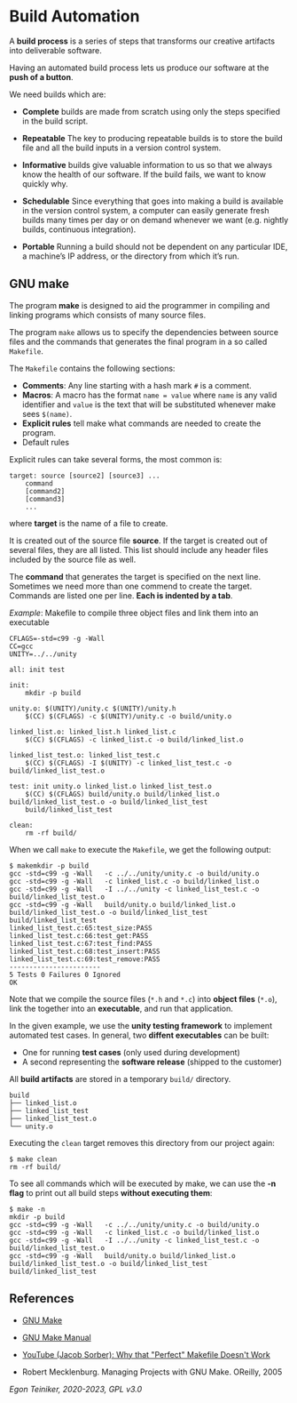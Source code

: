 # Build Automation

A **build process** is a series of steps that transforms our creative artifacts into deliverable software.

Having an automated build process lets us produce our software at the **push of a button**.

We need builds which are:
* **Complete** builds are made from scratch using only the steps specified in the build script.
    
* **Repeatable** The key to producing repeatable builds is to store the build file and all the build inputs 
    in a version control system.

* **Informative** builds give valuable information to us so that we always know the health of our software. 
    If the build fails, we want to know quickly why.
    
 * **Schedulable** Since everything that goes into making a build is available in the version control system, 
    a computer can easily generate fresh builds many times per day or on demand whenever we want 
    (e.g. nightly builds, continuous integration).
 
 * **Portable** Running a build should not be dependent on any particular IDE, a machine’s IP address, 
    or the directory from which it’s run.



## GNU make

The program **make** is designed to aid the programmer in compiling and linking programs which consists of many 
source files.

The program `make` allows us to specify the dependencies between source files 
and the commands that generates the final program in a so called `Makefile`.

The `Makefile` contains the following sections:
* **Comments**: Any line starting with a hash mark `#` is a comment.
* **Macros**: A macro has the format `name = value` where `name` is any valid identifier 
    and `value` is the text that will be substituted whenever make sees `$(name)`.
* **Explicit rules** tell make what commands are needed to create the program.
* Default rules

Explicit rules can take several forms, the most common is:
```
target: source [source2] [source3] ...
    command
    [command2]
    [command3]
    ...
```
where **target** is the name of a file to create.

It is created out of the source file **source**. If the target is created out of several files, they
are all listed.
This list should include any header files included by the source file as well.

The **command** that generates the target is specified on the next line.
Sometimes we need more than one commend to create the target.
Commands are listed one per line.
**Each is indented by a tab**.

_Example_: Makefile to compile three object files and link them into an executable
```
CFLAGS=-std=c99 -g -Wall  
CC=gcc
UNITY=../../unity

all: init test

init:
	mkdir -p build

unity.o: $(UNITY)/unity.c $(UNITY)/unity.h
	$(CC) $(CFLAGS) -c $(UNITY)/unity.c -o build/unity.o

linked_list.o: linked_list.h linked_list.c
	$(CC) $(CFLAGS) -c linked_list.c -o build/linked_list.o

linked_list_test.o: linked_list_test.c
	$(CC) $(CFLAGS) -I $(UNITY) -c linked_list_test.c -o build/linked_list_test.o

test: init unity.o linked_list.o linked_list_test.o
	$(CC) $(CFLAGS) build/unity.o build/linked_list.o build/linked_list_test.o -o build/linked_list_test
	build/linked_list_test

clean:
	rm -rf build/
```

When we call `make` to execute the `Makefile`, we get the following output:
```
$ makemkdir -p build
gcc -std=c99 -g -Wall   -c ../../unity/unity.c -o build/unity.o
gcc -std=c99 -g -Wall   -c linked_list.c -o build/linked_list.o
gcc -std=c99 -g -Wall   -I ../../unity -c linked_list_test.c -o build/linked_list_test.o
gcc -std=c99 -g -Wall   build/unity.o build/linked_list.o build/linked_list_test.o -o build/linked_list_test
build/linked_list_test
linked_list_test.c:65:test_size:PASS
linked_list_test.c:66:test_get:PASS
linked_list_test.c:67:test_find:PASS
linked_list_test.c:68:test_insert:PASS
linked_list_test.c:69:test_remove:PASS
-----------------------
5 Tests 0 Failures 0 Ignored 
OK
```
Note that we compile the source files (`*.h` and `*.c`) into **object files** (`*.o`), link the together 
into an **executable**, and run that application.

In the given example, we use the **unity testing framework** to implement automated test cases.
In general, two **diffent executables** can be built: 
* One for running **test cases** (only used during development)
* A second representing the **software release** (shipped to the customer)

All **build artifacts** are stored in a temporary `build/` directory. 
```
build
├── linked_list.o
├── linked_list_test
├── linked_list_test.o
└── unity.o
```

Executing the `clean` target removes this directory from our project again:
```
$ make clean
rm -rf build/
```

To see all commands which will be executed by make, we can use the **-n flag** 
to print out all build steps **without executing them**:
```
$ make -n
mkdir -p build
gcc -std=c99 -g -Wall   -c ../../unity/unity.c -o build/unity.o
gcc -std=c99 -g -Wall   -c linked_list.c -o build/linked_list.o
gcc -std=c99 -g -Wall   -I ../../unity -c linked_list_test.c -o build/linked_list_test.o
gcc -std=c99 -g -Wall   build/unity.o build/linked_list.o build/linked_list_test.o -o build/linked_list_test
build/linked_list_test
```


## References
* [GNU Make](https://www.gnu.org/software/make/)
* [GNU Make Manual](https://www.gnu.org/software/make/manual/)

* [YouTube (Jacob Sorber): Why that "Perfect" Makefile Doesn't Work](https://youtu.be/l5KqE0DMG-Q)

* Robert Mecklenburg. Managing Projects with GNU Make. OReilly, 2005


*Egon Teiniker, 2020-2023, GPL v3.0* 
